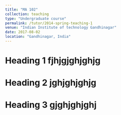 ```yaml
---
title: "MA 102"
collection: teaching
type: "Undergraduate course"
permalink: /tutor/2014-spring-teaching-1
venue: "Indian Institute of technology Gandhinagar"
date: 2017-08-02
location: "Gandhinagar, India"
---
```




Heading 1 fjhjgjghjghjg
======
Heading 2 jghjghjghjg
======

Heading 3 gjghjghjghj
======
